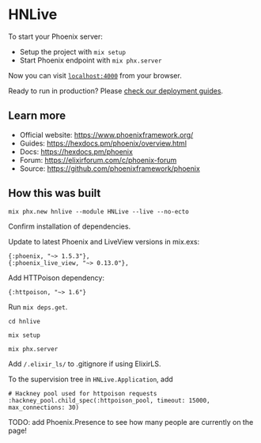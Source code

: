 # HNLive

To start your Phoenix server:

  * Setup the project with `mix setup`
  * Start Phoenix endpoint with `mix phx.server`

Now you can visit [`localhost:4000`](http://localhost:4000) from your browser.

Ready to run in production? Please [check our deployment guides](https://hexdocs.pm/phoenix/deployment.html).

## Learn more

  * Official website: https://www.phoenixframework.org/
  * Guides: https://hexdocs.pm/phoenix/overview.html
  * Docs: https://hexdocs.pm/phoenix
  * Forum: https://elixirforum.com/c/phoenix-forum
  * Source: https://github.com/phoenixframework/phoenix

## How this was built

`mix phx.new hnlive --module HNLive --live --no-ecto`

Confirm installation of dependencies.

Update to latest Phoenix and LiveView versions in mix.exs:

``` 
{:phoenix, "~> 1.5.3"},
{:phoenix_live_view, "~> 0.13.0"},
```

Add HTTPoison dependency:

`{:httpoison, "~> 1.6"}`

Run `mix deps.get`.

`cd hnlive`

`mix setup`

`mix phx.server`

Add `/.elixir_ls/` to .gitignore if using ElixirLS.

To the supervision tree in `HNLive.Application`, add 

```
# Hackney pool used for httpoison requests
:hackney_pool.child_spec(:httpoison_pool, timeout: 15000, max_connections: 30)
```

TODO: add Phoenix.Presence to see how many people are currently on the page!